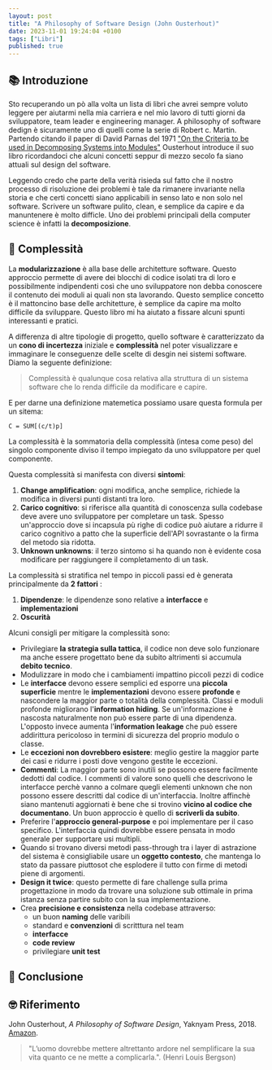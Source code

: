 ```yaml
---
layout: post
title: "A Philosophy of Software Design (John Ousterhout)"
date: 2023-11-01 19:24:04 +0100
tags: ["Libri"]
published: true
---
```


## 📚 Introduzione

Sto recuperando un pò alla volta un lista di libri che avrei sempre voluto leggere per aiutarmi nella mia carriera e nel mio lavoro di tutti giorni da sviluppatore, team leader e engineering manager. A philosophy of software dedign è sicuramente uno di quelli come la serie di Robert c. Martin. Partendo citando il paper di David Parnas del 1971 ["On the Criteria to be used in Decomposing Systems into Modules"](https://www.win.tue.nl/~wstomv/edu/2ip30/references/criteria_for_modularization.pdf) Ousterhout introduce il suo libro ricordandoci che alcuni concetti seppur di mezzo secolo fa siano attuali sul design del software.

Leggendo credo che parte della verità risieda sul fatto che il nostro processo di risoluzione dei problemi è tale da rimanere invariante nella storia e che certi concetti siano applicabili in senso lato e non solo nel software. Scrivere un software pulito, clean, e semplice da capire e da manuntenere è molto difficle. Uno dei problemi principali della computer science è infatti la **decomposizione**.

## 🚀 Complessità

La **modularizzazione** è alla base delle architetture software. Questo approccio permette di avere dei blocchi di codice isolati tra di loro e possibilmente indipendenti così che uno sviluppatore non debba conoscere il contenuto dei moduli ai quali non sta lavorando. Questo semplice concetto è il mattoncino base delle architetture, è semplice da capire ma molto difficile da sviluppare. Questo libro mi ha aiutato a fissare alcuni spunti interessanti e pratici.

A differenza di altre tipologie di progetto, quello software è caratterizzato da un **cono di incertezza** iniziale e **complessità** nel poter visualizzare e immaginare le conseguenze delle scelte di desgin nei sistemi software. Diamo la seguente definizione:

> Complessità è qualunque cosa relativa alla struttura di un sistema software che lo renda difficile da modificare e capire.

E per darne una definizione matemetica possiamo usare questa formula per un sitema:

```
C = SUM[(c/t)p]
```

La complessità è la sommatoria della complessità (intesa come peso) del singolo componente diviso il tempo impiegato da uno sviluppatore per quel componente.

Questa complessità si manifesta con diversi **sintomi**:

1. **Change amplification**: ogni modifica, anche semplice, richiede la modifica in diversi punti distanti tra loro.
2. **Carico cognitivo**: si riferisce alla quantità di conoscenza sulla codebase deve avere uno sviluppatore per completare un task. Spesso un'approccio dove si incapsula pù righe di codice può aiutare a ridurre il carico cognitivo a patto che la superficie dell'API sovrastante o la firma del metodo sia ridotta.
3. **Unknown unknowns**: il terzo sintomo si ha quando non è evidente cosa modificare per raggiungere il completamento di un task.

La complessità si stratifica nel tempo in piccoli passi ed è generata principalmente da **2 fattori** :

1. **Dipendenze**: le dipendenze sono relative a **interfacce** e **implementazioni**
2. **Oscurità**

Alcuni consigli per mitigare la complessità sono:

- Privilegiare **la strategia sulla tattica**, il codice non deve solo funzionare ma anche essere progettato bene da subito altrimenti si accumula **debito tecnico**.
- Modulizzare in modo che i cambiamenti impattino piccoli pezzi di codice
- Le **interfacce** devono essere semplici ed esporre una **piccola superficie** mentre le **implementazioni** devono essere **profonde** e nascondere la maggior parte o totalità della complessità. Classi e moduli profonde migliorano l'**information hiding**. Se un'informazione è nascosta naturalmente non può essere parte di una dipendenza. L'opposto invece aumenta l'**information leakage** che può essere addirittura pericoloso in termini di sicurezza del proprio modulo o classe.
- Le **eccezioni non dovrebbero esistere**: meglio gestire la maggior parte dei casi e ridurre i posti dove vengono gestite le eccezioni.
- **Commenti**: La maggior parte sono inutili se possono essere facilmente dedotti dal codice. I commenti di valore sono quelli che descrivono le interfacce perchè vanno a colmare quegli elementi unknown che non possono essere descritti dal codice di un'interfaccia. Inoltre affinchè siano mantenuti aggiornati è bene che si trovino **vicino al codice che documentano**. Un buon approccio è quello di **scriverli da subito**.
- Preferire l'**approccio general-purpose** e poi implementare per il caso specifico. L'interfaccia quindi dovrebbe essere pensata in modo generale per supportare usi multipli.
- Quando si trovano diversi metodi pass-through tra i layer di astrazione del sistema è consigliabile usare un **oggetto contesto**, che mantenga lo stato da passare piuttosot che esplodere il tutto con firme di metodi piene di argomenti.
- **Design it twice**: questo permette di fare challenge sulla prima progettazione in modo da trovare una soluzione sub ottimale in prima istanza senza partire subito con la sua implementazione.
- Crea **precisione e consistenza** nella codebase attraverso:
  - un buon **naming** delle varibili
  - standard e **convenzioni** di scritttura nel team
  - **interfacce**
  - **code review**
  - privilegiare **unit test**

## 🍷 Conclusione

## 🤓 Riferimento

John Ousterhout, _A Philosophy of Software Design_, Yaknyam Press, 2018. [Amazon](https://www.amazon.it/).

> "L’uomo dovrebbe mettere altrettanto ardore nel semplificare la sua vita quanto ce ne mette a complicarla.". (Henri Louis Bergson)
